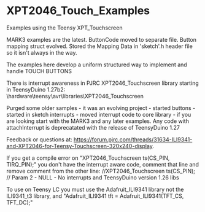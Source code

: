 # XPT2046_Touch_Examples
Examples using the Teensy XPT_Touchscreen

MARK3 examples are the latest.  ButtonCode moved to separate file.  Button mapping struct evolved. Stored the Mapping Data in 'sketch'.h header file so it isn't always in the way.

The examples here develop a uniform structured way to implement and handle TOUCH BUTTONS

There is interrupt awareness in PJRC XPT2046_Touchscreen library starting in TeensyDuino 1.27b2:
  \hardware\teensy\avr\libraries\XPT2046_Touchscreen

Purged some older samples - it was an evolving project - started buttons - started in sketch interrupts - moved interrupt code to core library - if you are looking start with the MARK3 and any later examples. Any code with attachInterrupt is deprecatated with the release of TeensyDuino 1.27

Feedback or questions at: https://forum.pjrc.com/threads/31634-ILI9341-and-XPT2046-for-Teensy-Touchscreen-320x240-display.

If you get a compile error on "XPT2046_Touchscreen ts(CS_PIN, TIRQ_PIN);" you don't have the interrupt aware code, comment that line and remove comment from the other line: //XPT2046_Touchscreen ts(CS_PIN);  // Param 2 - NULL - No interrupts and TeensyDuino version 1.26 libs

To use on Teensy LC you must use the Adafruit_ILI9341 library not the ILI9341_t3 library, and "Adafruit_ILI9341 tft = Adafruit_ILI9341(TFT_CS, TFT_DC);"
